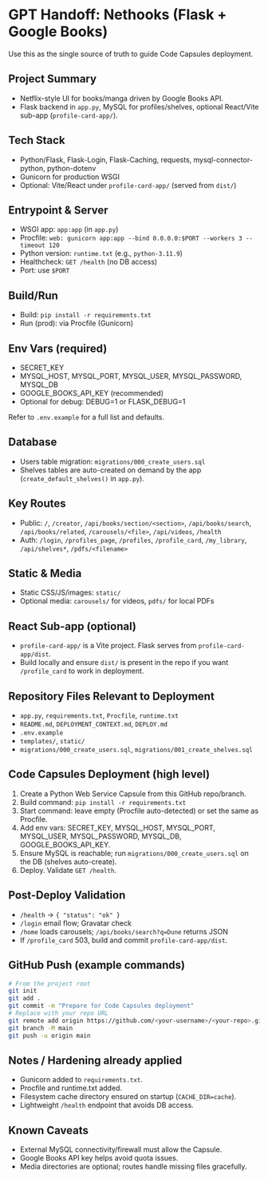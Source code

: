 # GPT Handoff: Nethooks (Flask + Google Books)

Use this as the single source of truth to guide Code Capsules deployment.

## Project Summary
- Netflix-style UI for books/manga driven by Google Books API.
- Flask backend in `app.py`, MySQL for profiles/shelves, optional React/Vite sub-app (`profile-card-app/`).

## Tech Stack
- Python/Flask, Flask-Login, Flask-Caching, requests, mysql-connector-python, python-dotenv
- Gunicorn for production WSGI
- Optional: Vite/React under `profile-card-app/` (served from `dist/`)

## Entrypoint & Server
- WSGI app: `app:app` (in `app.py`)
- Procfile: `web: gunicorn app:app --bind 0.0.0.0:$PORT --workers 3 --timeout 120`
- Python version: `runtime.txt` (e.g., `python-3.11.9`)
- Healthcheck: `GET /health` (no DB access)
- Port: use `$PORT`

## Build/Run
- Build: `pip install -r requirements.txt`
- Run (prod): via Procfile (Gunicorn)

## Env Vars (required)
- SECRET_KEY
- MYSQL_HOST, MYSQL_PORT, MYSQL_USER, MYSQL_PASSWORD, MYSQL_DB
- GOOGLE_BOOKS_API_KEY (recommended)
- Optional for debug: DEBUG=1 or FLASK_DEBUG=1

Refer to `.env.example` for a full list and defaults.

## Database
- Users table migration: `migrations/000_create_users.sql`
- Shelves tables are auto-created on demand by the app (`create_default_shelves()` in `app.py`).

## Key Routes
- Public: `/`, `/creator`, `/api/books/section/<section>`, `/api/books/search`, `/api/books/related`, `/carousels/<file>`, `/api/videos`, `/health`
- Auth: `/login`, `/profiles_page`, `/profiles`, `/profile_card`, `/my_library`, `/api/shelves*`, `/pdfs/<filename>`

## Static & Media
- Static CSS/JS/images: `static/`
- Optional media: `carousels/` for videos, `pdfs/` for local PDFs

## React Sub-app (optional)
- `profile-card-app/` is a Vite project. Flask serves from `profile-card-app/dist`.
- Build locally and ensure `dist/` is present in the repo if you want `/profile_card` to work in deployment.

## Repository Files Relevant to Deployment
- `app.py`, `requirements.txt`, `Procfile`, `runtime.txt`
- `README.md`, `DEPLOYMENT_CONTEXT.md`, `DEPLOY.md`
- `.env.example`
- `templates/`, `static/`
- `migrations/000_create_users.sql`, `migrations/001_create_shelves.sql`

## Code Capsules Deployment (high level)
1) Create a Python Web Service Capsule from this GitHub repo/branch.
2) Build command: `pip install -r requirements.txt`
3) Start command: leave empty (Procfile auto-detected) or set the same as Procfile.
4) Add env vars: SECRET_KEY, MYSQL_HOST, MYSQL_PORT, MYSQL_USER, MYSQL_PASSWORD, MYSQL_DB, GOOGLE_BOOKS_API_KEY.
5) Ensure MySQL is reachable; run `migrations/000_create_users.sql` on the DB (shelves auto-create).
6) Deploy. Validate `GET /health`.

## Post-Deploy Validation
- `/health` -> `{ "status": "ok" }`
- `/login` email flow; Gravatar check
- `/home` loads carousels; `/api/books/search?q=Dune` returns JSON
- If `/profile_card` 503, build and commit `profile-card-app/dist`.

## GitHub Push (example commands)
```bash
# From the project root
git init
git add .
git commit -m "Prepare for Code Capsules deployment"
# Replace with your repo URL
git remote add origin https://github.com/<your-username>/<your-repo>.git
git branch -M main
git push -u origin main
```

## Notes / Hardening already applied
- Gunicorn added to `requirements.txt`.
- Procfile and runtime.txt added.
- Filesystem cache directory ensured on startup (`CACHE_DIR=cache`).
- Lightweight `/health` endpoint that avoids DB access.

## Known Caveats
- External MySQL connectivity/firewall must allow the Capsule.
- Google Books API key helps avoid quota issues.
- Media directories are optional; routes handle missing files gracefully.
